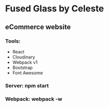 # Fused Glass by Celeste

## eCommerce website

### Tools:
  - React
  - Cloudinary
  - Webpack v1
  - Bootstrap
  - Font Awesome

### Server: npm start
### Webpack: webpack -w
